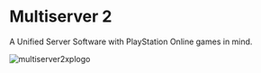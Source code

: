 # Multiserver 2
A Unified Server Software with PlayStation Online games in mind.

![multiserver2xplogo](https://github.com/GitHubProUser67/PSMultiServer/assets/127040195/cf083125-f6a7-411f-a191-170012605988)
